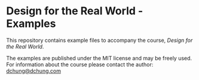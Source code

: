 # Design for the Real World - Examples

This repository contains example files to accompany 
the course, _Design for the Real World_.

The examples are published under the MIT license
and may be freely used. For information about the
course please contact the author: dchung@dchung.com